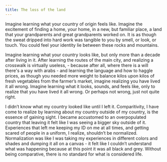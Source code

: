 ```yaml
---
title: The loss of the land
---
```


<p>Imagine learning what your country of origin feels like. Imagine the excitement of finding a home, your home, in a new, but familiar place, a land that your grandparents and great grandparents worked on. It is as though the sweat dripped into hard work was tangible to you by smell, or look, or touch. You could feel your identity lie between these rocks and mountains. </p>
<p>Imagine learning what your country looks like, but only more than a decade after living in it. After learning the routes of the main city, and realizing a crosswalk is virtually useless, - because after all, where there is a will there's a way with arabs - and learning the language and how to haggle prices, as though you needed more weight to balance kilos upon kilos of fresh vegetables from the farmer’s market, imagine realizing you have lived it all wrong. Imagine learning what it looks, sounds, and feels like, only to realize that you have lived it all wrong. Or perhaps not wrong, just not quite right. </p>
<p>I didn’t know what my country looked like until I left it. Comparitivity, I have come to realize by learning about my country outside of my country, is the essence of gaining sight. I became accustomed to an overpopulated country that leaving it felt like I was seeing a bigger sky outside of it. Experiences that left me keeping my ID on me at all times, and getting scared of people in a uniform, I realize, shouldn’t be normalized. Normalization was like I was taking my experiences in different colors and shades and dumping it all on a canvas - it felt like I couldn’t understand what was happening because at this point it was all black and grey. Without being comparative, there is no standard for what is considered life. </p>
